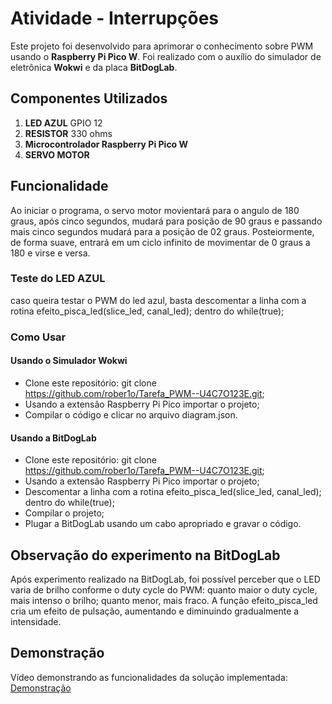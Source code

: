 # Atividade - Interrupções

Este projeto foi desenvolvido para aprimorar o conhecimento sobre PWM usando o **Raspberry Pi Pico W**. Foi realizado com o auxílio do simulador de eletrônica **Wokwi** e da placa **BitDogLab**.

## Componentes Utilizados

1. **LED AZUL** GPIO 12
2. **RESISTOR** 330 ohms
3. **Microcontrolador Raspberry Pi Pico W**
4. **SERVO MOTOR**

## Funcionalidade

Ao iniciar o programa, o servo motor movientará para o angulo de 180 graus, após cinco segundos, mudará para posição de 90 graus e passando mais cinco segundos mudará para a posição de 02 graus. Posteiormente, de forma suave, entrará em um ciclo infinito de movimentar de 0 graus a 180 e virse e versa.

### Teste do LED AZUL

caso queira testar o PWM do led azul, basta descomentar a linha com a rotina efeito_pisca_led(slice_led, canal_led); dentro do while(true);



### Como Usar

#### Usando o Simulador Wokwi

- Clone este repositório: git clone https://github.com/rober1o/Tarefa_PWM--U4C7O123E.git;
- Usando a extensão Raspberry Pi Pico importar o projeto;
- Compilar o código e clicar no arquivo diagram.json.

#### Usando a BitDogLab

- Clone este repositório: git clone https://github.com/rober1o/Tarefa_PWM--U4C7O123E.git;
- Usando a extensão Raspberry Pi Pico importar o projeto;
- Descomentar a linha com a rotina efeito_pisca_led(slice_led, canal_led); dentro do while(true);
- Compilar o projeto;
- Plugar a BitDogLab usando um cabo apropriado e gravar o código.

## Observação do experimento na BitDogLab

Após experimento realizado na BitDogLab, foi possível perceber que o LED varia de brilho conforme o duty cycle do PWM: quanto maior o duty cycle, mais intenso o brilho; quanto menor, mais fraco. A função efeito_pisca_led cria um efeito de pulsação, aumentando e diminuindo gradualmente a intensidade. 

## Demonstração

<!-- TODO: adicionar link do vídeo -->
Vídeo demonstrando as funcionalidades da solução implementada: [Demonstração](https://youtu.be/pDz5KutL2i4)
